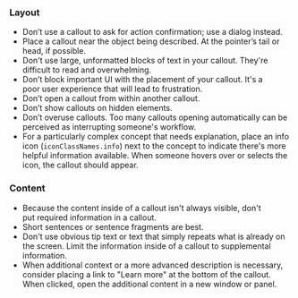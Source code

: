 ### Layout

- Don’t use a callout to ask for action confirmation; use a dialog instead.
- Place a callout near the object being described. At the pointer’s tail or head, if possible.
- Don't use large, unformatted blocks of text in your callout. They're difficult to read and overwhelming.
- Don’t block important UI with the placement of your callout. It's a poor user experience that will lead to frustration.
- Don’t open a callout from within another callout.
- Don’t show callouts on hidden elements.
- Don’t overuse callouts. Too many callouts opening automatically can be perceived as interrupting someone's workflow.
- For a particularly complex concept that needs explanation, place an info icon (`iconClassNames.info`) next to the concept to indicate there's more helpful information available. When someone hovers over or selects the icon, the callout should appear.

### Content

- Because the content inside of a callout isn't always visible, don't put required information in a callout.
- Short sentences or sentence fragments are best.
- Don't use obvious tip text or text that simply repeats what is already on the screen. Limit the information inside of a callout to supplemental information.
- When additional context or a more advanced description is necessary, consider placing a link to "Learn more" at the bottom of the callout. When clicked, open the additional content in a new window or panel.
